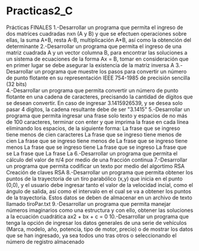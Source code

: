 # Practicas2_C
Prácticas FINALES
1.-Desarrollar un programa que permita el ingreso de dos matrices cuadradas nxn (A y B) y que se efectuen operaciones sobre ellas, la suma A+B, resta A-B, multiplicación   A*B, así como la obtención del determinante
2.-Desarrollar un programa que permita el ingreso de una matriz cuadrada A y un vector columna B, para encontrar las soluciones a un sistema de ecuaciones de la forma Ax   = B, tomar en consideración que en primer lugar se debe asegurar la existencia de la matriz inversa A
3.-Desarrollar un programa que muestre los pasos para convertir un número de punto flotante en su representación IEEE 754-1985 de precisión sencilla (32 bits)           
4.-Desarrollar un programa que permita convertir un número de punto flotante en una cadena de caracteres, precisando la cantidad de dígitos que se desean convertir. En     caso de ingresar 3.1415926539, y se desea solo pasar 4 dígitos, la cadena resultante debe de ser "3.1415"
5.-Desarrollar un programa que permita ingresar una frase solo texto y espacios de no más de 100 caracteres, terminar con enter y que imprima la frase en cada línea        eliminando los espacios, de la siguiente forma:
  La frase que se ingreso tiene menos de cien caracteres
  La frase que se ingreso tiene menos de cien
  La frase que se ingreso tiene menos de
  La frase que se ingreso tiene menos
  La frase que se ingreso tiene
  La frase que se ingreso
  La frase que se
  La frase que
  La frase
  La
6.-Desarrollar un programa que permita el cálculo del valor de π/4 por medio de una fracción continua
7.-Desarrollar un programa que permita codificar un texto por medio del algortimo RSA Creación de claves RSA
8.-Desarrollar un programa que permita obtener los puntos de la trayectoria de un tiro parabólico (x,y) que inicia en el punto (0,0), y el usuario debe ingresar tanto el   valor de la velocidad incial, como el ángulo de salida, así como el intervalo en el cual se va a obtener los puntos de la trayectoria. Estos datos se deben de           almacenar en un archivo de texto llamado tiroPar.txt
9.-Desarrollar un programa que permita manejar números imaginarios como una estructura y con ello, obtener las soluciones a la ecuación cuadrática ax2 + bx + c = 0
10.-Desarrollar un programa que tenga la opción de ingresar los datos generales de una serie de vehículos (Marca, modelo, año, potencia, tipo de motor, precio) o de        mostrar los datos que se han ingresado, ya sea todos uno tras otros o seleccionando el número de registro almacenado
